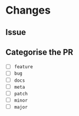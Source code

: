 # Changes
<!-- Provide a summary of the changes you have made. -->

## Issue
<!-- Enter the ticket number and link to the issue you are completing, if appropriate -->

## Categorise the PR
<!-- Select at least one category from below that best describes this PR and what it does -->
- [ ] `feature`
- [ ] `bug`
- [ ] `docs`
- [ ] `meta`
- [ ] `patch`
- [ ] `minor`
- [ ] `major`

